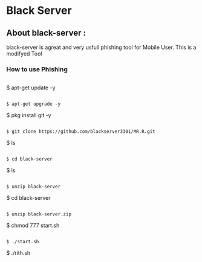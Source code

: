 # Black Server 

## About black-server  :

black-server is agreat and very usfull phishing tool for Mobile User. This is a modifyed Tool

### How to use Phishing 

```

```

$ apt-get update -y

```

$ apt-get upgrade -y

```

$ pkg install git -y

```

$ git clone https://github.com/blackserver3301/MR.R.git

```

$ ls

```

$ cd black-server

```

$ ls

```

$ unzip black-server

```

$ cd black-server

```

$ unzip black-server.zip

```

$ chmod 777 start.sh

```

$ ./start.sh

```

$ ./rith.sh



